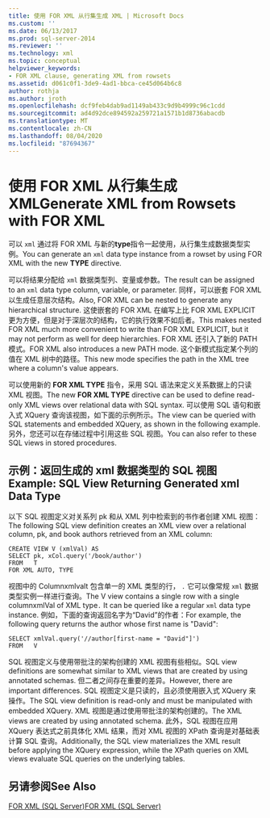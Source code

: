```yaml
---
title: 使用 FOR XML 从行集生成 XML | Microsoft Docs
ms.custom: ''
ms.date: 06/13/2017
ms.prod: sql-server-2014
ms.reviewer: ''
ms.technology: xml
ms.topic: conceptual
helpviewer_keywords:
- FOR XML clause, generating XML from rowsets
ms.assetid: d061c0f1-3de9-4ad1-bbca-ce45d064b6c8
author: rothja
ms.author: jroth
ms.openlocfilehash: dcf9feb4dab9ad1149ab433c9d9b4999c96c1cdd
ms.sourcegitcommit: ad4d92dce894592a259721a1571b1d8736abacdb
ms.translationtype: MT
ms.contentlocale: zh-CN
ms.lasthandoff: 08/04/2020
ms.locfileid: "87694367"
---
```

# <a name="generate-xml-from-rowsets-with-for-xml"></a><span data-ttu-id="182e9-102">使用 FOR XML 从行集生成 XML</span><span class="sxs-lookup"><span data-stu-id="182e9-102">Generate XML from Rowsets with FOR XML</span></span>
  <span data-ttu-id="182e9-103">可以 `xml` 通过将 FOR XML 与新的**type**指令一起使用，从行集生成数据类型实例。</span><span class="sxs-lookup"><span data-stu-id="182e9-103">You can generate an `xml` data type instance from a rowset by using FOR XML with the new **TYPE** directive.</span></span>  
  
 <span data-ttu-id="182e9-104">可以将结果分配给 `xml` 数据类型列、变量或参数。</span><span class="sxs-lookup"><span data-stu-id="182e9-104">The result can be assigned to an `xml` data type column, variable, or parameter.</span></span> <span data-ttu-id="182e9-105">同样，可以嵌套 FOR XML 以生成任意层次结构。</span><span class="sxs-lookup"><span data-stu-id="182e9-105">Also, FOR XML can be nested to generate any hierarchical structure.</span></span> <span data-ttu-id="182e9-106">这使嵌套的 FOR XML 在编写上比 FOR XML EXPLICIT 更为方便，但是对于深层次的结构，它的执行效果不如后者。</span><span class="sxs-lookup"><span data-stu-id="182e9-106">This makes nested FOR XML much more convenient to write than FOR XML EXPLICIT, but it may not perform as well for deep hierarchies.</span></span> <span data-ttu-id="182e9-107">FOR XML 还引入了新的 PATH 模式。</span><span class="sxs-lookup"><span data-stu-id="182e9-107">FOR XML also introduces a new PATH mode.</span></span> <span data-ttu-id="182e9-108">这个新模式指定某个列的值在 XML 树中的路径。</span><span class="sxs-lookup"><span data-stu-id="182e9-108">This new mode specifies the path in the XML tree where a column's value appears.</span></span>  
  
 <span data-ttu-id="182e9-109">可以使用新的 **FOR XML TYPE** 指令，采用 SQL 语法来定义关系数据上的只读 XML 视图。</span><span class="sxs-lookup"><span data-stu-id="182e9-109">The new **FOR XML TYPE** directive can be used to define read-only XML views over relational data with SQL syntax.</span></span> <span data-ttu-id="182e9-110">可以使用 SQL 语句和嵌入式 XQuery 查询该视图，如下面的示例所示。</span><span class="sxs-lookup"><span data-stu-id="182e9-110">The view can be queried with SQL statements and embedded XQuery, as shown in the following example.</span></span> <span data-ttu-id="182e9-111">另外，您还可以在存储过程中引用这些 SQL 视图。</span><span class="sxs-lookup"><span data-stu-id="182e9-111">You can also refer to these SQL views in stored procedures.</span></span>  
  
## <a name="example-sql-view-returning-generated-xml-data-type"></a><span data-ttu-id="182e9-112">示例：返回生成的 xml 数据类型的 SQL 视图</span><span class="sxs-lookup"><span data-stu-id="182e9-112">Example: SQL View Returning Generated xml Data Type</span></span>  
 <span data-ttu-id="182e9-113">以下 SQL 视图定义对关系列 pk 和从 XML 列中检索到的书作者创建 XML 视图：</span><span class="sxs-lookup"><span data-stu-id="182e9-113">The following SQL view definition creates an XML view over a relational column, pk, and book authors retrieved from an XML column:</span></span>  
  
```  
CREATE VIEW V (xmlVal) AS  
SELECT pk, xCol.query('/book/author')  
FROM   T  
FOR XML AUTO, TYPE  
```  
  
 <span data-ttu-id="182e9-114">视图中的 Columnxmlvalt 包含单一的 XML 类型的行， `.` 它可以像常规 `xml` 数据类型实例一样进行查询。</span><span class="sxs-lookup"><span data-stu-id="182e9-114">The V view contains a single row with a single columnxmlVal of XML type`.` It can be queried like a regular `xml` data type instance.</span></span> <span data-ttu-id="182e9-115">例如，下面的查询返回名字为“David”的作者：</span><span class="sxs-lookup"><span data-stu-id="182e9-115">For example, the following query returns the author whose first name is "David":</span></span>  
  
```  
SELECT xmlVal.query('//author[first-name = "David"]')  
FROM   V  
```  
  
 <span data-ttu-id="182e9-116">SQL 视图定义与使用带批注的架构创建的 XML 视图有些相似。</span><span class="sxs-lookup"><span data-stu-id="182e9-116">SQL view definitions are somewhat similar to XML views that are created by using annotated schemas.</span></span> <span data-ttu-id="182e9-117">但二者之间存在重要的差异。</span><span class="sxs-lookup"><span data-stu-id="182e9-117">However, there are important differences.</span></span> <span data-ttu-id="182e9-118">SQL 视图定义是只读的，且必须使用嵌入式 XQuery 来操作。</span><span class="sxs-lookup"><span data-stu-id="182e9-118">The SQL view definition is read-only and must be manipulated with embedded XQuery.</span></span> <span data-ttu-id="182e9-119">XML 视图是通过使用带批注的架构创建的。</span><span class="sxs-lookup"><span data-stu-id="182e9-119">The XML views are created by using annotated schema.</span></span> <span data-ttu-id="182e9-120">此外，SQL 视图在应用 XQuery 表达式之前具体化 XML 结果，而对 XML 视图的 XPath 查询是对基础表计算 SQL 查询。</span><span class="sxs-lookup"><span data-stu-id="182e9-120">Additionally, the SQL view materializes the XML result before applying the XQuery expression, while the XPath queries on XML views evaluate SQL queries on the underlying tables.</span></span>  
  
## <a name="see-also"></a><span data-ttu-id="182e9-121">另请参阅</span><span class="sxs-lookup"><span data-stu-id="182e9-121">See Also</span></span>  
 [<span data-ttu-id="182e9-122">FOR XML (SQL Server)</span><span class="sxs-lookup"><span data-stu-id="182e9-122">FOR XML &#40;SQL Server&#41;</span></span>](for-xml-sql-server.md)  
  
  
